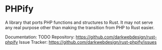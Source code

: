 # PHPify

A library that ports PHP functions and structures to Rust. It may not serve any real purpose other than making the
transition from PHP to Rust easier.

Documentation: TODO
Repository: https://github.com/darkwebdesign/rust-phpify
Issue Tracker: https://github.com/darkwebdesign/rust-phpify/issues
